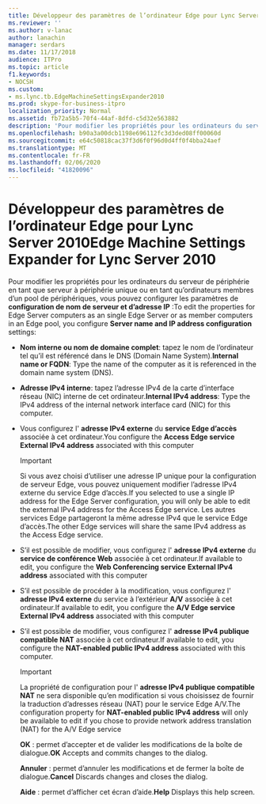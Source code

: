```yaml
---
title: Développeur des paramètres de l’ordinateur Edge pour Lync Server 2010
ms.reviewer: ''
ms.author: v-lanac
author: lanachin
manager: serdars
ms.date: 11/17/2018
audience: ITPro
ms.topic: article
f1.keywords:
- NOCSH
ms.custom:
- ms.lync.tb.EdgeMachineSettingsExpander2010
ms.prod: skype-for-business-itpro
localization_priority: Normal
ms.assetid: fb72a5b5-70f4-44af-8dfd-c5d32e563882
description: 'Pour modifier les propriétés pour les ordinateurs du serveur de périphérie en tant que serveur à périphérie unique ou en tant qu’ordinateurs membres d’un pool de périphériques, vous pouvez configurer les paramètres de configuration de nom de serveur et d’adresse IP :'
ms.openlocfilehash: b90a3a00dcb1198e696112fc3d3ded08ff00060d
ms.sourcegitcommit: e64c50818cac37f3d6f0f96d0d4ff0f4bba24aef
ms.translationtype: MT
ms.contentlocale: fr-FR
ms.lasthandoff: 02/06/2020
ms.locfileid: "41820096"
---
```

# <a name="edge-machine-settings-expander-for-lync-server-2010"></a><span data-ttu-id="2d6f3-103">Développeur des paramètres de l’ordinateur Edge pour Lync Server 2010</span><span class="sxs-lookup"><span data-stu-id="2d6f3-103">Edge Machine Settings Expander for Lync Server 2010</span></span>
 
<span data-ttu-id="2d6f3-104">Pour modifier les propriétés pour les ordinateurs du serveur de périphérie en tant que serveur à périphérie unique ou en tant qu’ordinateurs membres d’un pool de périphériques, vous pouvez configurer les paramètres de **configuration de nom de serveur et d’adresse IP** :</span><span class="sxs-lookup"><span data-stu-id="2d6f3-104">To edit the properties for Edge Server computers as an single Edge Server or as member computers in an Edge pool, you configure **Server name and IP address configuration** settings:</span></span>
  
- <span data-ttu-id="2d6f3-105">**Nom interne ou nom de domaine complet**: tapez le nom de l’ordinateur tel qu’il est référencé dans le DNS (Domain Name System).</span><span class="sxs-lookup"><span data-stu-id="2d6f3-105">**Internal name or FQDN**: Type the name of the computer as it is referenced in the domain name system (DNS).</span></span> 
    
- <span data-ttu-id="2d6f3-106">**Adresse IPv4 interne**: tapez l’adresse IPv4 de la carte d’interface réseau (NIC) interne de cet ordinateur.</span><span class="sxs-lookup"><span data-stu-id="2d6f3-106">**Internal IPv4 address**: Type the IPv4 address of the internal network interface card (NIC) for this computer.</span></span>
    
- <span data-ttu-id="2d6f3-107">Vous configurez l' **adresse IPv4 externe** du **service Edge d’accès** associée à cet ordinateur.</span><span class="sxs-lookup"><span data-stu-id="2d6f3-107">You configure the **Access Edge service** **External IPv4 address** associated with this computer</span></span>
    
    > [!IMPORTANT]
    > <span data-ttu-id="2d6f3-108">Si vous avez choisi d’utiliser une adresse IP unique pour la configuration de serveur Edge, vous pouvez uniquement modifier l’adresse IPv4 externe du service Edge d’accès.</span><span class="sxs-lookup"><span data-stu-id="2d6f3-108">If you selected to use a single IP address for the Edge Server configuration, you will only be able to edit the external IPv4 address for the Access Edge service.</span></span> <span data-ttu-id="2d6f3-109">Les autres services Edge partageront la même adresse IPv4 que le service Edge d’accès.</span><span class="sxs-lookup"><span data-stu-id="2d6f3-109">The other Edge services will share the same IPv4 address as the Access Edge service.</span></span> 
  
- <span data-ttu-id="2d6f3-110">S’il est possible de modifier, vous configurez l' **adresse IPv4 externe** du **service de conférence Web** associée à cet ordinateur.</span><span class="sxs-lookup"><span data-stu-id="2d6f3-110">If available to edit, you configure the **Web Conferencing service** **External IPv4 address** associated with this computer</span></span>
    
- <span data-ttu-id="2d6f3-111">S’il est possible de procéder à la modification, vous configurez l' **adresse IPv4 externe** du service à l’extérieur **A/V** associée à cet ordinateur.</span><span class="sxs-lookup"><span data-stu-id="2d6f3-111">If available to edit, you configure the **A/V Edge service** **External IPv4 address** associated with this computer</span></span>
    
- <span data-ttu-id="2d6f3-112">S’il est possible de modifier, vous configurez l' **adresse IPv4 publique compatible NAT** associée à cet ordinateur.</span><span class="sxs-lookup"><span data-stu-id="2d6f3-112">If available to edit, you configure the **NAT-enabled public IPv4 address** associated with this computer.</span></span>
    
    > [!IMPORTANT]
    > <span data-ttu-id="2d6f3-113">La propriété de configuration pour l' **adresse IPv4 publique compatible NAT** ne sera disponible qu’en modification si vous choisissez de fournir la traduction d’adresses réseau (NAT) pour le service Edge A/V.</span><span class="sxs-lookup"><span data-stu-id="2d6f3-113">The configuration property for **NAT-enabled public IPv4 address** will only be available to edit if you chose to provide network address translation (NAT) for the A/V Edge service</span></span>
  
  <span data-ttu-id="2d6f3-114">**OK** : permet d’accepter et de valider les modifications de la boîte de dialogue.</span><span class="sxs-lookup"><span data-stu-id="2d6f3-114">**OK** Accepts and commits changes to the dialog.</span></span>
  
  <span data-ttu-id="2d6f3-115">**Annuler** : permet d’annuler les modifications et de fermer la boîte de dialogue.</span><span class="sxs-lookup"><span data-stu-id="2d6f3-115">**Cancel** Discards changes and closes the dialog.</span></span>
  
  <span data-ttu-id="2d6f3-116">**Aide** : permet d’afficher cet écran d’aide.</span><span class="sxs-lookup"><span data-stu-id="2d6f3-116">**Help** Displays this help screen.</span></span>
  

